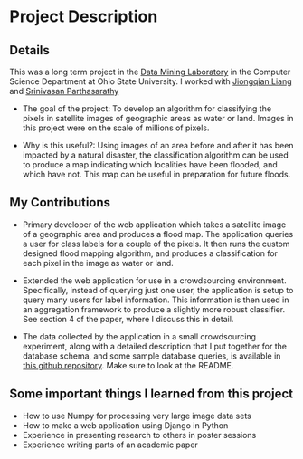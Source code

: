 # Project Description

## Details

This was a long term project in the [Data Mining Laboratory](http://web.cse.ohio-state.edu/dmrl/) in the Computer Science Department at Ohio State University. I worked with [Jiongqian Liang](http://jiongqianliang.com) and [Srinivasan Parthasarathy](http://web.cse.ohio-state.edu/~parthasarathy.2/)

- The goal of the project: To develop an algorithm for classifying the pixels in satellite images of geographic areas as water or land. Images in this project were on the scale of millions of pixels.

- Why is this useful?: Using images of an area before and after it has been impacted by a natural disaster, the classification algorithm can be used to produce a map indicating which localities have been flooded, and which have not. This map can be useful in preparation for future floods.

## My Contributions

- Primary developer of the web application which takes a satellite image of a geographic area and produces a flood map. The application queries a user for class labels for a couple of the pixels. It then runs the custom designed flood mapping algorithm, and produces a classification for each pixel in the image as water or land.

- Extended the web application for use in a crowdsourcing environment. Specifically, instead of querying just one user, the application is setup to query many users for label information. This information is then used in an aggregation framework to produce a slightly more robust classifier. See section 4 of the paper, where I discuss this in detail.

- The data collected by the application in a small crowdsourcing experiment, along with a detailed description that I put together for the database schema, and some sample database queries, is available in [this github repository](https://github.com/jacobs269/CHUG-FM-Data). Make sure to look at the README.

## Some important things I learned from this project

- How to use Numpy for processing very large image data sets
- How to make a web application using Django in Python
- Experience in presenting research to others in poster sessions
- Experience writing parts of an academic paper



